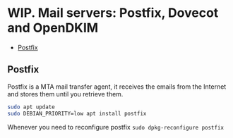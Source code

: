 # WIP. Mail servers: Postfix, Dovecot and OpenDKIM

<!-- vim-markdown-toc GFM -->

* [Postfix](#postfix)

<!-- vim-markdown-toc -->

## Postfix

Postfix is a MTA mail transfer agent, it receives the emails from the Internet and stores them until you retrieve them.

```bash
sudo apt update
sudo DEBIAN_PRIORITY=low apt install postfix
```

Whenever you need to reconfigure postfix `sudo dpkg-reconfigure postfix`

